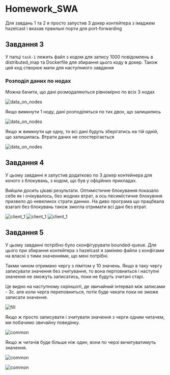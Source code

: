 # Homework_SWA

Для завдань 1 та 2 я просто запустив 3 докер контейтера з імаджем hazelcast і вказав првильні порти для port-forwarding

## Завдання 3

У папці ```task-1``` лежить файл з кодом для запису 1000 повідомлень в distributed_map та Dockerfile для збирання цього коду в докер.
Також цей код створює мапи для наступниого завдання

### Розподіл даних по нодах

Можна бачити, що дані розмодаляються рівномірно по всіх 3 нодах

![data_on_nodes](task-1/3_instance.png)


Якщо вимкнути 1 ноду, дані розподіляться по тих двох, що залишились

![data_on_nodes](task-1/2_instance.png)

Якщо ж вимкнути ще одну, то всі дані будуть зберігатись на тій одній, що залишилась. Втрати даних не спостерігається

![data_on_nodes](task-1/1_instance.png)


## Завдання 4

У цьому завданні я запустив додатково по 3 докер контейнера для коного з блокувань, з кодом, що був у офіційних прикладах.

Вийшли досить цікаві результати. Оптимістичне блокування показало себе як і очікувалось, без жодних втрат, а ось песимістичне блокувння призвело до невеликох страти данних. На диво програма що працбвала взагалі без блокувань також змогла отримати всі дані без втрат. 

![client_1](client_1/without.png)
![client_1](client_2/pesimistic.png)
![client_1](client_3/optimistic.png)



## Завдання 5

У цьому завданні потрібно було сконфігурувати bounded-queue. Для цього при збирання контейтера з hazelcast я заміняю файли з конфігами на власні з тими значеннями, що мені потрібні.

Такми чином отримано чергу з лімітом у 10 значень.
Якщо в таку чергу записувати значення без зчитування, то вона перповниться і наступні значення не зможуть записатись, поки не будуть зчитані старі.

Це видно на наступному скріншоті, де звичайний інтервал між записами - 3с. але коли черга переповниться, потік буде чекати поки не зможе записати значення.

![fill](producer/limit_reached.png)

Якщо ж просто записувати і зчитувати значення з черги одним читачем, ми побачимо звичайну поведінку.

![common](first_reader/only_one_reader.png)

Якщо ж читачів буде більше ніж один, вони по черзі вичитуватимуть значення.


![common](first_reader/first_reader.png)

![common](second_reader/secomd_reader.png)
